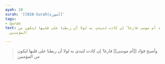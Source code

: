 ```yaml
---
ayah: 10
surah: '[[028-Surah|سورة]]'
tags:
- quran
text: وأصبح فؤاد أم موسى فارغا ۖ إن كادت لتبدي به لولا أن ربطنا على قلبها لتكون من
  المؤمنين

---
```

> وأصبح فؤاد [[أم موسى]] فارغا ۖ إن كادت لتبدي به لولا أن ربطنا على قلبها لتكون من المؤمنين
